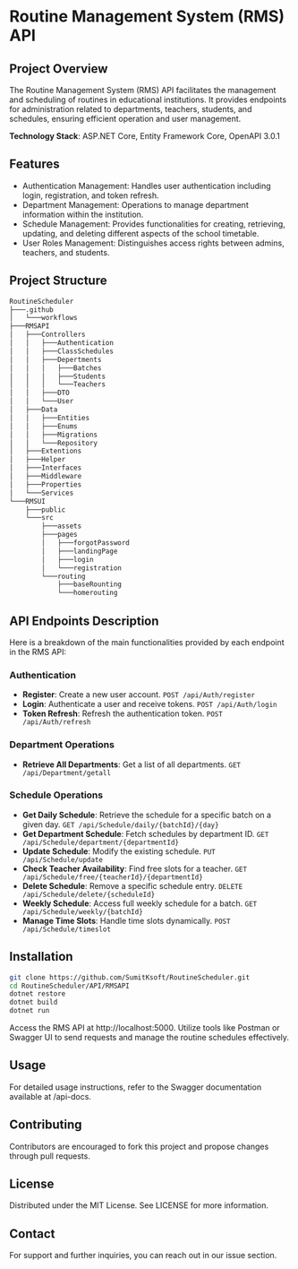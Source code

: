 # Routine Management System (RMS) API

## Project Overview

The Routine Management System (RMS) API facilitates the management and scheduling of routines in educational institutions. It provides endpoints for administration related to departments, teachers, students, and schedules, ensuring efficient operation and user management.

**Technology Stack**: ASP.NET Core, Entity Framework Core, OpenAPI 3.0.1

## Features

- Authentication Management: Handles user authentication including login, registration, and token refresh.
- Department Management: Operations to manage department information within the institution.
- Schedule Management: Provides functionalities for creating, retrieving, updating, and deleting different aspects of the school timetable.
- User Roles Management: Distinguishes access rights between admins, teachers, and students.
## Project Structure
```markdown
RoutineScheduler
├───.github
│   └───workflows
├───RMSAPI
│   ├───Controllers
│   │   ├───Authentication
│   │   ├───ClassSchedules
│   │   ├───Depertments
│   │   │   ├───Batches
│   │   │   ├───Students
│   │   │   └───Teachers
│   │   ├───DTO
│   │   └───User
│   ├───Data
│   │   ├───Entities
│   │   ├───Enums
│   │   ├───Migrations
│   │   └───Repository
│   ├───Extentions
│   ├───Helper
│   ├───Interfaces
│   ├───Middleware
│   ├───Properties
│   └───Services
└───RMSUI
    ├───public
    └───src
        ├───assets
        ├───pages
        │   ├───forgotPassword
        │   ├───landingPage
        │   ├───login
        │   └───registration
        └───routing
            ├───baseRounting
            └───homerouting
```
## API Endpoints Description

Here is a breakdown of the main functionalities provided by each endpoint in the RMS API:

### Authentication

- **Register**: Create a new user account. `POST /api/Auth/register`
- **Login**: Authenticate a user and receive tokens. `POST /api/Auth/login`
- **Token Refresh**: Refresh the authentication token. `POST /api/Auth/refresh`

### Department Operations

- **Retrieve All Departments**: Get a list of all departments. `GET /api/Department/getall`

### Schedule Operations

- **Get Daily Schedule**: Retrieve the schedule for a specific batch on a given day. `GET /api/Schedule/daily/{batchId}/{day}`
- **Get Department Schedule**: Fetch schedules by department ID. `GET /api/Schedule/department/{departmentId}`
- **Update Schedule**: Modify the existing schedule. `PUT /api/Schedule/update`
- **Check Teacher Availability**: Find free slots for a teacher. `GET /api/Schedule/free/{teacherId}/{departmentId}`
- **Delete Schedule**: Remove a specific schedule entry. `DELETE /api/Schedule/delete/{scheduleId}`
- **Weekly Schedule**: Access full weekly schedule for a batch. `GET /api/Schedule/weekly/{batchId}`
- **Manage Time Slots**: Handle time slots dynamically. `POST /api/Schedule/timeslot`

## Installation

```bash
git clone https://github.com/SumitKsoft/RoutineScheduler.git
cd RoutineScheduler/API/RMSAPI
dotnet restore
dotnet build
dotnet run
```

Access the RMS API at http://localhost:5000. Utilize tools like Postman or Swagger UI to send requests and manage the routine schedules effectively.

## Usage
For detailed usage instructions, refer to the Swagger documentation available at /api-docs.

## Contributing
Contributors are encouraged to fork this project and propose changes through pull requests.

## License
Distributed under the MIT License. See LICENSE for more information.

## Contact
For support and further inquiries, you can reach out in our issue section.